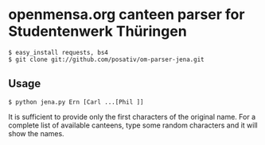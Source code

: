 # openmensa.org canteen parser for Studentenwerk Thüringen

    $ easy_install requests, bs4
    $ git clone git://github.com/posativ/om-parser-jena.git

## Usage

    $ python jena.py Ern [Carl ...[Phil ]]

It is sufficient to provide only the first characters of the original name.
For a complete list of available canteens, type some random characters and it
will show the names.
